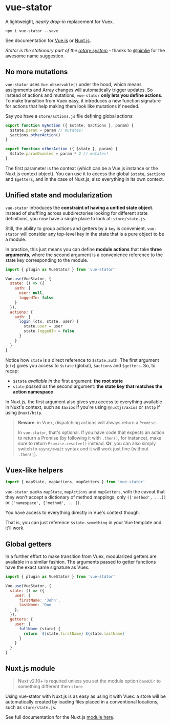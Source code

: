 # vue-stator

A lightweight, _nearly drop-in_ replacement for Vuex.

```
npm i vue-stator --save
```

See documentation for
[Vue.js](https://github.com/galvez/vue-stator/blob/master/docs/vue.md)
or
[Nuxt.js](https://github.com/galvez/vue-stator/blob/master/docs/nuxt.md).

_Stator is the stationary part of the [rotary system](https://en.wikipedia.org/wiki/Rotary_system)_ - thanks to [@pimlie](https://github.com/pimlie) for the awesome name suggestion.

## No more mutations

`vue-stator` uses `Vue.observable()` under the hood, which means assignments and
Array changes will automatically trigger updates. So instead of actions and
mutations, `vue-stator` **only lets you define actions**. To make transition
from Vuex easy, it introduces a new function signature for actions that help
making them look like mutations if needed.

Say you have a `store/actions.js` file defining global actions:

```js
export function myAction ({ $state, $actions }, param) {
  $state.param = param // mutates!
  $actions.otherAction()
}

export function otherAction ({ $state }, param) {
  $state.paramDoubled = param * 2 // mutates!
}
```

The first parameter is the context (which can be a Vue.js instance or the Nuxt.js
context object). You can use it to access the global `$state`, `$actions` and
`$getters`, and in the case of Nuxt.js, also everything in its own context.

## Unified state and modularization

`vue-stator` introduces the **constraint of having a unified state object**.
Instead of shuffling across subdirectories looking for different state
definitions, you now have a single place to look at: `store/state.js`.

Still, the ability to group actions and getters by a `key` is convenient.
`vue-stator` will consider any top-level key in the state that is a pure
object to be a module.

In practice, this just means you can define **module actions** that take
**three arguments**, where the second argument is a convenience reference to
the state key corresponding to the module.

```js
import { plugin as VueStator } from 'vue-stator'

Vue.use(VueStator, {
  state: () => ({
    auth: {
      user: null,
      loggedIn: false
    }
  }),
  actions: {
    auth: {
      login (ctx, state, user) {
        state.user = user
        state.loggedIn = false
      }
    }
  }
}
```

Notice how `state` is a direct reference to `$state.auth`. The first argument
(`ctx`) gives you access to `$state` (global), `$actions` and `$getters`. So,
to recap:

- `$state` _available in_ the first argument: **the root state**
- `state` _passed as_ the second argument: **the state key that matches the
action namespace**

In Nuxt.js, the first argument also gives you access to everything available in
Nuxt's context, such as `$axios` if you're using `@nuxtjs/axios` or `$http` if
using `@nuxt/http`.

> **Beware**: in Vuex, dispatching actions will always return a `Promise`.
>
> In `vue-stator`, that's optional. If you have code that expects an action to
> return a Promise (by following it with `.then()`, for instance), make sure to
> return `Promise.resolve()` instead. **Or**, you can also simply switch to
> `async/await` syntax and it will work just fine (without `.then()`).

## Vuex-like helpers

```js
import { mapState, mapActions, mapGetters } from 'vue-stator'
```

`vue-stator` packs `mapState`, `mapActions` and `mapGetters`, with the caveat
that they won't accept a dictionary of method mappings, only `(['method', ...])`
or `('namespace', ['method', ...])`.

You have access to everything directly in Vue's context though.

That is, you can just reference `$state.something` in your Vue template and it'll work.

## Global getters

In a further effort to make transition from Vuex, modularized getters are
available in a similar fashion. The arguments passed to getter functions have
the exact same signature as Vuex.

```js
import { plugin as VueStator } from 'vue-stator'

Vue.use(VueStator, {
  state: () => ({
    user: {
      firstName: 'John',
      lastName: 'Doe
    },
  }),
  getters: {
    user: {
      fullName (state) {
        return `${state.firstName} ${state.lastName}`
      }
    }
  }
}
```

## Nuxt.js module

> Nuxt v2.10+ is required unless you set the module option `baseDir` to something different then `store`

Using vue-stator with Nuxt.js is as easy as using it with Vuex: a store
will be automatically created by loading files placed in a conventional
locations, such as `store/state.js`.

See full documentation for the Nuxt.js
[module here](https://github.com/galvez/vue-stator/blob/master/docs/nuxt.md).
